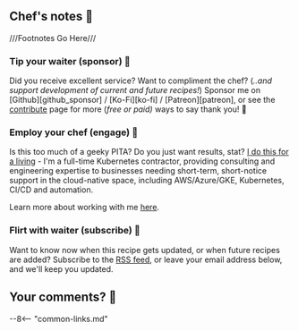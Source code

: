 ## Chef's notes 📓

///Footnotes Go Here///

### Tip your waiter (sponsor) 👏

Did you receive excellent service? Want to compliment the chef? (_..and support development of current and future recipes!_) Sponsor me on [Github][github_sponsor] / [Ko-Fi][ko-fi] / [Patreon][patreon], or see the [contribute](/community/contribute/) page for more (_free or paid)_ ways to say thank you! 👏

### Employ your chef (engage) 🤝

Is this too much of a geeky PITA? Do you just want results, stat? [I do this for a living](https://www.funkypenguin.co.nz/about/) - I'm a full-time Kubernetes contractor, providing consulting and engineering expertise to businesses needing short-term, short-notice support in the cloud-native space, including AWS/Azure/GKE, Kubernetes, CI/CD and automation.

Learn more about working with me [here](https://www.funkypenguin.co.nz/work-with-me/).

### Flirt with waiter (subscribe) 💌

Want to know now when this recipe gets updated, or when future recipes are added? Subscribe to the [RSS feed](/rss/), or leave your email address below, and we'll keep you updated.

<script async data-uid="20249aa846" src="https://funkypenguin.ck.page/20249aa846/index.js"></script>

## Your comments? 💬

<div id='discourse-comments'></div>

<script type="text/javascript">
  DiscourseEmbed = { discourseUrl: 'https://forum.funkypenguin.co.nz/',
                     discourseEmbedUrl: window.location.protocol + '//' + window.location.hostname + window.location.pathname };

  (function() {
    var d = document.createElement('script'); d.type = 'text/javascript'; d.async = true;
    d.src = DiscourseEmbed.discourseUrl + 'javascripts/embed.js';
    (document.getElementsByTagName('head')[0] || document.getElementsByTagName('body')[0]).appendChild(d);
  })();
</script>

--8<-- "common-links.md"